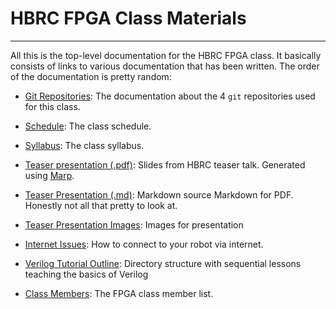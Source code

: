 # HBRC FPGA Class Materials

---

All this is the top-level documentation for the HBRC FPGA class.
It basically consists of links to various documentation that has
been written.  The order of the documentation is pretty random:

* [Git Repositories](repositories.md):
  The documentation about the 4 `git` repositories used for this class.

* [Schedule](schedule.md):
  The class schedule.

* [Syllabus](syllabus.md):
  The class syllabus.

* [Teaser presentation (.pdf)](teaser_presentation.pdf):
  Slides from HBRC teaser talk. Generated using [Marp](https://github.com/marp-team/marp).

* [Teaser Presentation (.md)](teaser_presentation.md):
  Markdown source Markdown for PDF.  Honestly not all that pretty to look at.

* [Teaser Presentation Images](images):
  Images for presentation

* [Internet Issues](wifi.md):
  How to connect to your robot via internet.

* [Verilog Tutorial Outline](verilog_tutorial/README.md):
  Directory structure with sequential lessons teaching the basics of Verilog

* [Class Members](class_members.md):
  The FPGA class member list.




